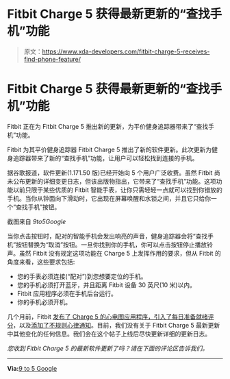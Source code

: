 # Fitbit Charge 5 获得最新更新的“查找手机”功能

> 原文：<https://www.xda-developers.com/fitbit-charge-5-receives-find-phone-feature/>

# Fitbit Charge 5 获得最新更新的“查找手机”功能

Fitbit 正在为 Fitbit Charge 5 推出新的更新，为平价健身追踪器带来了“查找手机”功能。

Fitbit 为其平价健身追踪器 Fitbit Charge 5 推出了新的软件更新。此次更新为健身追踪器带来了新的“查找手机”功能，让用户可以轻松找到连接的手机。

据谷歌报道，软件更新(1.171.50 版)已经开始向 5 个用户广泛收费。虽然 Fitbit 尚未公布更新的详细变更日志，但该出版物指出，它带来了“查找手机”功能。这项功能以前只限于某些优质的 Fitbit 智能手表，让你只需轻轻一点就可以找到你错放的手机。当你从钟面向下滑动时，它出现在屏幕唤醒和水锁之间，并且它只给你一个“查找手机”按钮。

截图来自 *9to5Google*

当你点击按钮时，配对的智能手机会发出响亮的声音，健身追踪器会将“查找手机”按钮替换为“取消”按钮。一旦你找到你的手机，你可以点击按钮停止播放铃声。虽然 Fitbit 没有规定这项功能在 Charge 5 上发挥作用的要求，但从 Fitbit 的角度来看，这些要求包括:

*   您的手表必须连接(“配对”)到您想要定位的手机。
*   您的手机必须打开蓝牙，并且距离 Fitbit 设备 30 英尺(10 米)以内。
*   Fitbit 应用程序必须在手机后台运行。
*   你的手机必须开机。

几个月前，Fitbit [发布了 Charge 5 的心电图应用程序，引入了每日准备就绪评分](https://www.xda-developers.com/fitbit-finally-adds-the-ecg-app-to-charge-5-introduces-daily-readiness-score/)，以及[添加了不规则心律通知](https://www.xda-developers.com/fitbit-irregular-heart-rhythm-notifications/)。目前，我们没有关于 Fitbit Charge 5 最新更新中其他变化的任何信息。我们会在这个帖子上线后尽快更新详细的更新日志。

*您收到 Fitbit Charge 5 的最新软件更新了吗？请在下面的评论区告诉我们。*

* * *

**Via:**[9 to 5 Google](https://9to5google.com/2022/07/18/fitbit-charge-5-update/)